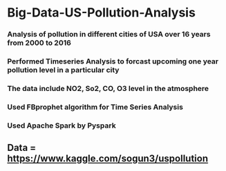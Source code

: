 # Big-Data-US-Pollution-Analysis
### Analysis of pollution in different cities of USA over 16 years from 2000 to 2016
### Performed Timeseries Analysis to forcast upcoming one year pollution level in a particular city
### The data include NO2, So2, CO, O3 level in the atmosphere
### Used FBprophet algorithm for Time Series Analysis
### Used Apache Spark by Pyspark 
## Data = https://www.kaggle.com/sogun3/uspollution
